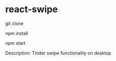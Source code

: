 # react-swipe

git clone

npm install 

npm start

Description: Tinder swipe functionality on desktop
